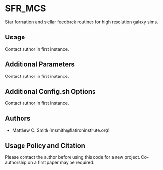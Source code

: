 SFR_MCS
======

Star formation and stellar feedback routines for high resolution galaxy sims.

Usage
-----

Contact author in first instance.

Additional Parameters
---------------------

Contact author in first instance.

Additional Config.sh Options
----------------------------

Contact author in first instance.

Authors
-------

* Matthew C. Smith (msmith@flatironinstitute.org)


Usage Policy and Citation
-------------------------

Please contact the author before using this code for a new project. Co-authorship on
a first paper may be required.
